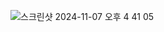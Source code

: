 ![스크린샷 2024-11-07 오후 4 41 05](https://github.com/user-attachments/assets/b261e8c3-1d2b-4369-b322-6481ae5ad47b)
